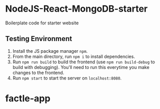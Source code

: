 # NodeJS-React-MongoDB-starter

Boilerplate code for starter website

## Testing Environment

1. Install the JS package manager `npm`.
2. From the main directory, run `npm i` to install dependencies.
3. Run `npm run build` to build the frontend (use `npm run build-debug` to build with debugging). You'll need to run this everytime you make changes to the frontend.
4. Run `npm start` to start the server on `localhost:8080`.
# factle-app
